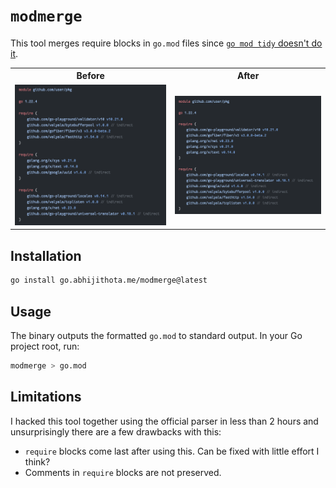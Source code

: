 # `modmerge`

This tool merges require blocks in `go.mod` files since [`go mod tidy` doesn't do it](https://github.com/golang/go/issues/56471).

<table>
<tr>
    <th> Before </th>
    <th> After </th>
</tr>
<tr>
    <td><img src=".github/before.png"/></td>
    <td><img src=".github/after.png"/></td>
</tr>
</table>

## Installation

```sh
go install go.abhijithota.me/modmerge@latest
```

## Usage

The binary outputs the formatted `go.mod` to standard output. In your Go project root, run:

```sh
modmerge > go.mod
```

## Limitations

I hacked this tool together using the official parser in less than 2 hours and unsurprisingly there are a few drawbacks with this:

- `require` blocks come last after using this. Can be fixed with little effort I think?
- Comments in `require` blocks are not preserved.
